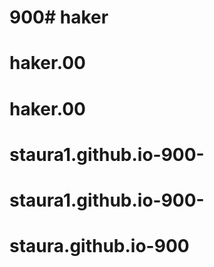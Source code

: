# 900# haker
# haker.00
# haker.00
# staura1.github.io-900-
# staura1.github.io-900-
# staura.github.io-900
